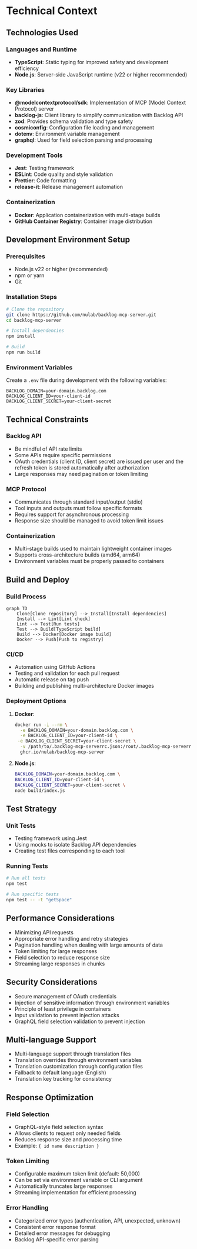 # Technical Context

## Technologies Used

### Languages and Runtime
- **TypeScript**: Static typing for improved safety and development efficiency
- **Node.js**: Server-side JavaScript runtime (v22 or higher recommended)

### Key Libraries
- **@modelcontextprotocol/sdk**: Implementation of MCP (Model Context Protocol) server
- **backlog-js**: Client library to simplify communication with Backlog API
- **zod**: Provides schema validation and type safety
- **cosmiconfig**: Configuration file loading and management
- **dotenv**: Environment variable management
- **graphql**: Used for field selection parsing and processing

### Development Tools
- **Jest**: Testing framework
- **ESLint**: Code quality and style validation
- **Prettier**: Code formatting
- **release-it**: Release management automation

### Containerization
- **Docker**: Application containerization with multi-stage builds
- **GitHub Container Registry**: Container image distribution

## Development Environment Setup

### Prerequisites
- Node.js v22 or higher (recommended)
- npm or yarn
- Git

### Installation Steps
```bash
# Clone the repository
git clone https://github.com/nulab/backlog-mcp-server.git
cd backlog-mcp-server

# Install dependencies
npm install

# Build
npm run build
```

### Environment Variables
Create a `.env` file during development with the following variables:
```
BACKLOG_DOMAIN=your-domain.backlog.com
BACKLOG_CLIENT_ID=your-client-id
BACKLOG_CLIENT_SECRET=your-client-secret
```

## Technical Constraints

### Backlog API
- Be mindful of API rate limits
- Some APIs require specific permissions
- OAuth credentials (client ID, client secret) are issued per user and the refresh token is stored automatically after authorization
- Large responses may need pagination or token limiting

### MCP Protocol
- Communicates through standard input/output (stdio)
- Tool inputs and outputs must follow specific formats
- Requires support for asynchronous processing
- Response size should be managed to avoid token limit issues

### Containerization
- Multi-stage builds used to maintain lightweight container images
- Supports cross-architecture builds (amd64, arm64)
- Environment variables must be properly passed to containers

## Build and Deploy

### Build Process
```mermaid
graph TD
    Clone[Clone repository] --> Install[Install dependencies]
    Install --> Lint[Lint check]
    Lint --> Test[Run tests]
    Test --> Build[TypeScript build]
    Build --> Docker[Docker image build]
    Docker --> Push[Push to registry]
```

### CI/CD
- Automation using GitHub Actions
- Testing and validation for each pull request
- Automatic release on tag push
- Building and publishing multi-architecture Docker images

### Deployment Options
1. **Docker**:
   ```bash
   docker run -i --rm \
     -e BACKLOG_DOMAIN=your-domain.backlog.com \
     -e BACKLOG_CLIENT_ID=your-client-id \
    -e BACKLOG_CLIENT_SECRET=your-client-secret \
     -v /path/to/.backlog-mcp-serverrc.json:/root/.backlog-mcp-serverrc.json:ro \
     ghcr.io/nulab/backlog-mcp-server
   ```

2. **Node.js**:
   ```bash
   BACKLOG_DOMAIN=your-domain.backlog.com \
   BACKLOG_CLIENT_ID=your-client-id \
   BACKLOG_CLIENT_SECRET=your-client-secret \
   node build/index.js
   ```

## Test Strategy

### Unit Tests
- Testing framework using Jest
- Using mocks to isolate Backlog API dependencies
- Creating test files corresponding to each tool

### Running Tests
```bash
# Run all tests
npm test

# Run specific tests
npm test -- -t "getSpace"
```

## Performance Considerations

- Minimizing API requests
- Appropriate error handling and retry strategies
- Pagination handling when dealing with large amounts of data
- Token limiting for large responses
- Field selection to reduce response size
- Streaming large responses in chunks

## Security Considerations

- Secure management of OAuth credentials
- Injection of sensitive information through environment variables
- Principle of least privilege in containers
- Input validation to prevent injection attacks
- GraphQL field selection validation to prevent injection

## Multi-language Support

- Multi-language support through translation files
- Translation overrides through environment variables
- Translation customization through configuration files
- Fallback to default language (English)
- Translation key tracking for consistency

## Response Optimization

### Field Selection
- GraphQL-style field selection syntax
- Allows clients to request only needed fields
- Reduces response size and processing time
- Example: `{ id name description }`

### Token Limiting
- Configurable maximum token limit (default: 50,000)
- Can be set via environment variable or CLI argument
- Automatically truncates large responses
- Streaming implementation for efficient processing

### Error Handling
- Categorized error types (authentication, API, unexpected, unknown)
- Consistent error response format
- Detailed error messages for debugging
- Backlog API-specific error parsing
